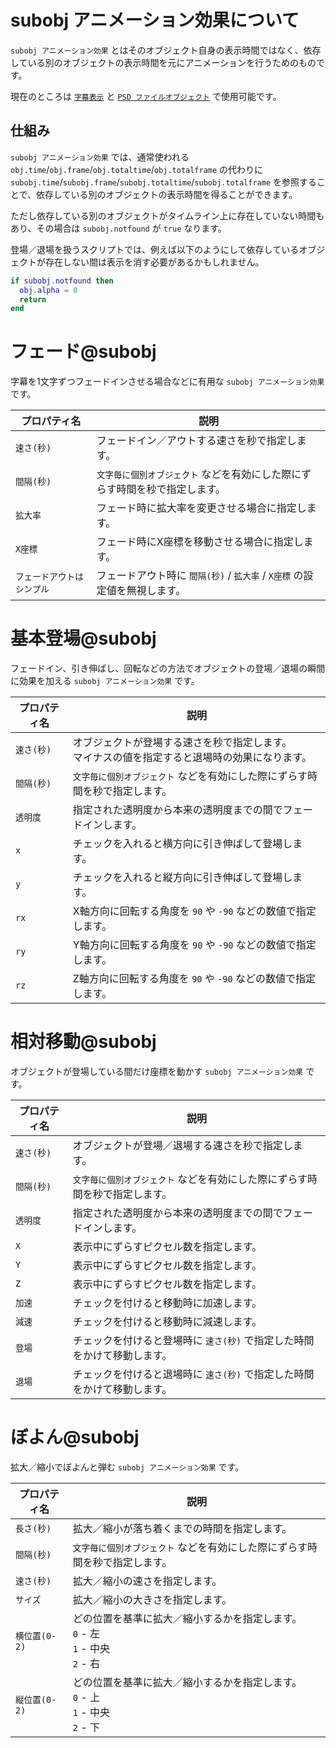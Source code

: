 # subobj アニメーション効果について

`subobj アニメーション効果` とはそのオブジェクト自身の表示時間ではなく、依存している別のオブジェクトの表示時間を元にアニメーションを行うためのものです。

現在のところは [`字幕表示`](obj.md#字幕表示) と [`PSD ファイルオブジェクト`](obj.md#PSD_ファイルオブジェクト) で使用可能です。

## 仕組み

`subobj アニメーション効果` では、通常使われる `obj.time`/`obj.frame`/`obj.totaltime`/`obj.totalframe` の代わりに `subobj.time`/`subobj.frame`/`subobj.totaltime`/`subobj.totalframe` を参照することで、依存している別のオブジェクトの表示時間を得ることができます。

ただし依存している別のオブジェクトがタイムライン上に存在していない時間もあり、その場合は `subobj.notfound` が `true` なります。

登場／退場を扱うスクリプトでは、例えば以下のようにして依存しているオブジェクトが存在しない間は表示を消す必要があるかもしれません。

```lua
if subobj.notfound then
  obj.alpha = 0
  return
end
```

# フェード@subobj

字幕を1文字ずつフェードインさせる場合などに有用な `subobj アニメーション効果` です。

プロパティ名|説明
---|---
`速さ(秒)`|フェードイン／アウトする速さを秒で指定します。
`間隔(秒)`|`文字毎に個別オブジェクト` などを有効にした際にずらす時間を秒で指定します。
`拡大率`|フェード時に拡大率を変更させる場合に指定します。
`X座標`|フェード時にX座標を移動させる場合に指定します。
`フェードアウトはシンプル`|フェードアウト時に `間隔(秒)` / `拡大率` / `X座標` の設定値を無視します。

# 基本登場@subobj

フェードイン、引き伸ばし、回転などの方法でオブジェクトの登場／退場の瞬間に効果を加える `subobj アニメーション効果` です。

プロパティ名|説明
---|---
`速さ(秒)`|オブジェクトが登場する速さを秒で指定します。<br>マイナスの値を指定すると退場時の効果になります。
`間隔(秒)`|`文字毎に個別オブジェクト` などを有効にした際にずらす時間を秒で指定します。
`透明度`|指定された透明度から本来の透明度までの間でフェードインします。
`x`|チェックを入れると横方向に引き伸ばして登場します。
`y`|チェックを入れると縦方向に引き伸ばして登場します。
`rx`|X軸方向に回転する角度を `90` や `-90` などの数値で指定します。
`ry`|Y軸方向に回転する角度を `90` や `-90` などの数値で指定します。
`rz`|Z軸方向に回転する角度を `90` や `-90` などの数値で指定します。

# 相対移動@subobj

オブジェクトが登場している間だけ座標を動かす `subobj アニメーション効果` です。

プロパティ名|説明
---|---
`速さ(秒)`|オブジェクトが登場／退場する速さを秒で指定します。
`間隔(秒)`|`文字毎に個別オブジェクト` などを有効にした際にずらす時間を秒で指定します。
`透明度`|指定された透明度から本来の透明度までの間でフェードインします。
`X`|表示中にずらすピクセル数を指定します。
`Y`|表示中にずらすピクセル数を指定します。
`Z`|表示中にずらすピクセル数を指定します。
`加速`|チェックを付けると移動時に加速します。
`減速`|チェックを付けると移動時に減速します。
`登場`|チェックを付けると登場時に `速さ(秒)` で指定した時間をかけて移動します。
`退場`|チェックを付けると退場時に `速さ(秒)` で指定した時間をかけて移動します。

# ぼよん@subobj

拡大／縮小でぼよんと弾む `subobj アニメーション効果` です。

プロパティ名|説明
---|---
`長さ(秒)`|拡大／縮小が落ち着くまでの時間を指定します。
`間隔(秒)`|`文字毎に個別オブジェクト` などを有効にした際にずらす時間を秒で指定します。
`速さ(秒)`|拡大／縮小の速さを指定します。
`サイズ`|拡大／縮小の大きさを指定します。
`横位置(0-2)`|どの位置を基準に拡大／縮小するかを指定します。<br>`0` - 左<br>`1` - 中央<br>`2` - 右
`縦位置(0-2)`|どの位置を基準に拡大／縮小するかを指定します。<br>`0` - 上<br>`1` - 中央<br>`2` - 下
